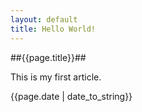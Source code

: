 ```yaml
---
layout: default
title: Hello World!
---
```


##{{page.title}}##
<p>This is my first article.</p>
<p>{{page.date | date_to_string}}</p>
